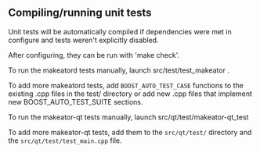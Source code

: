 Compiling/running unit tests
------------------------------------

Unit tests will be automatically compiled if dependencies were met in configure
and tests weren't explicitly disabled.

After configuring, they can be run with 'make check'.

To run the makeatord tests manually, launch src/test/test_makeator .

To add more makeatord tests, add `BOOST_AUTO_TEST_CASE` functions to the existing
.cpp files in the test/ directory or add new .cpp files that
implement new BOOST_AUTO_TEST_SUITE sections.

To run the makeator-qt tests manually, launch src/qt/test/makeator-qt_test

To add more makeator-qt tests, add them to the `src/qt/test/` directory and
the `src/qt/test/test_main.cpp` file.
